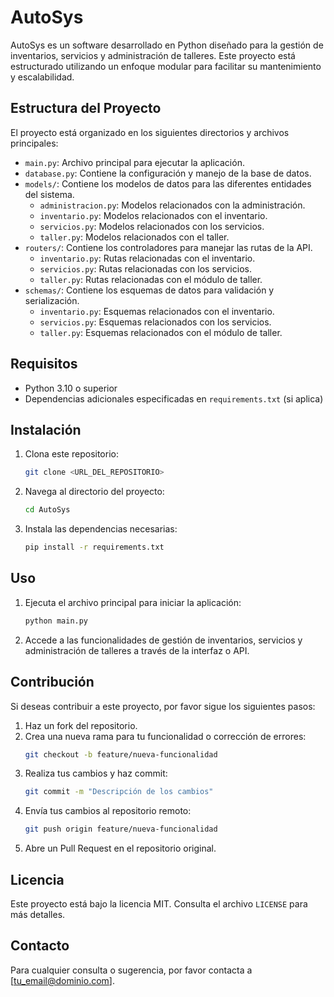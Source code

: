 # AutoSys

AutoSys es un software desarrollado en Python diseñado para la gestión de inventarios, servicios y administración de talleres. Este proyecto está estructurado utilizando un enfoque modular para facilitar su mantenimiento y escalabilidad.

## Estructura del Proyecto

El proyecto está organizado en los siguientes directorios y archivos principales:

- `main.py`: Archivo principal para ejecutar la aplicación.
- `database.py`: Contiene la configuración y manejo de la base de datos.
- `models/`: Contiene los modelos de datos para las diferentes entidades del sistema.
  - `administracion.py`: Modelos relacionados con la administración.
  - `inventario.py`: Modelos relacionados con el inventario.
  - `servicios.py`: Modelos relacionados con los servicios.
  - `taller.py`: Modelos relacionados con el taller.
- `routers/`: Contiene los controladores para manejar las rutas de la API.
  - `inventario.py`: Rutas relacionadas con el inventario.
  - `servicios.py`: Rutas relacionadas con los servicios.
  - `taller.py`: Rutas relacionadas con el módulo de taller.
- `schemas/`: Contiene los esquemas de datos para validación y serialización.
  - `inventario.py`: Esquemas relacionados con el inventario.
  - `servicios.py`: Esquemas relacionados con los servicios.
  - `taller.py`: Esquemas relacionados con el módulo de taller.

## Requisitos

- Python 3.10 o superior
- Dependencias adicionales especificadas en `requirements.txt` (si aplica)

## Instalación

1. Clona este repositorio:
   ```bash
   git clone <URL_DEL_REPOSITORIO>
   ```
2. Navega al directorio del proyecto:
   ```bash
   cd AutoSys
   ```
3. Instala las dependencias necesarias:
   ```bash
   pip install -r requirements.txt
   ```

## Uso

1. Ejecuta el archivo principal para iniciar la aplicación:
   ```bash
   python main.py
   ```
2. Accede a las funcionalidades de gestión de inventarios, servicios y administración de talleres a través de la interfaz o API.

## Contribución

Si deseas contribuir a este proyecto, por favor sigue los siguientes pasos:

1. Haz un fork del repositorio.
2. Crea una nueva rama para tu funcionalidad o corrección de errores:
   ```bash
   git checkout -b feature/nueva-funcionalidad
   ```
3. Realiza tus cambios y haz commit:
   ```bash
   git commit -m "Descripción de los cambios"
   ```
4. Envía tus cambios al repositorio remoto:
   ```bash
   git push origin feature/nueva-funcionalidad
   ```
5. Abre un Pull Request en el repositorio original.

## Licencia

Este proyecto está bajo la licencia MIT. Consulta el archivo `LICENSE` para más detalles.

## Contacto

Para cualquier consulta o sugerencia, por favor contacta a [tu_email@dominio.com].